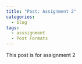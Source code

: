 ```yaml
---
title: "Post: Assignment 2"
categories:
  - blog
tags:
  - asssignment
  - Post Formats
---
```


This post is for assignment 2